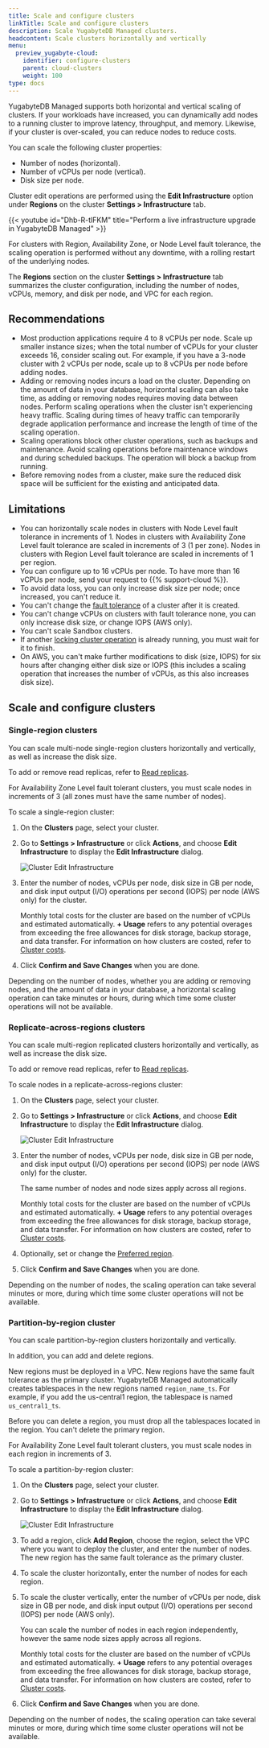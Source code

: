 ```yaml
---
title: Scale and configure clusters
linkTitle: Scale and configure clusters
description: Scale YugabyteDB Managed clusters.
headcontent: Scale clusters horizontally and vertically
menu:
  preview_yugabyte-cloud:
    identifier: configure-clusters
    parent: cloud-clusters
    weight: 100
type: docs
---
```


YugabyteDB Managed supports both horizontal and vertical scaling of clusters. If your workloads have increased, you can dynamically add nodes to a running cluster to improve latency, throughput, and memory. Likewise, if your cluster is over-scaled, you can reduce nodes to reduce costs.

You can scale the following cluster properties:

- Number of nodes (horizontal).
- Number of vCPUs per node (vertical).
- Disk size per node.

Cluster edit operations are performed using the **Edit Infrastructure** option under **Regions** on the cluster **Settings > Infrastructure** tab.

{{< youtube id="Dhb-R-tlFKM" title="Perform a live infrastructure upgrade in YugabyteDB Managed" >}}

For clusters with Region, Availability Zone, or Node Level fault tolerance, the scaling operation is performed without any downtime, with a rolling restart of the underlying nodes.

The **Regions** section on the cluster **Settings > Infrastructure** tab summarizes the cluster configuration, including the number of nodes, vCPUs, memory, and disk per node, and VPC for each region.

## Recommendations

- Most production applications require 4 to 8 vCPUs per node. Scale up smaller instance sizes; when the total number of vCPUs for your cluster exceeds 16, consider scaling out. For example, if you have a 3-node cluster with 2 vCPUs per node, scale up to 8 vCPUs per node before adding nodes.
- Adding or removing nodes incurs a load on the cluster. Depending on the amount of data in your database, horizontal scaling can also take time, as adding or removing nodes requires moving data between nodes. Perform scaling operations when the cluster isn't experiencing heavy traffic. Scaling during times of heavy traffic can temporarily degrade application performance and increase the length of time of the scaling operation.
- Scaling operations block other cluster operations, such as backups and maintenance. Avoid scaling operations before maintenance windows and during scheduled backups. The operation will block a backup from running.
- Before removing nodes from a cluster, make sure the reduced disk space will be sufficient for the existing and anticipated data.

## Limitations

- You can horizontally scale nodes in clusters with Node Level fault tolerance in increments of 1. Nodes in clusters with Availability Zone Level fault tolerance are scaled in increments of 3 (1 per zone). Nodes in clusters with Region Level fault tolerance are scaled in increments of 1 per region.
- You can configure up to 16 vCPUs per node. To have more than 16 vCPUs per node, send your request to {{% support-cloud %}}.
- To avoid data loss, you can only increase disk size per node; once increased, you can't reduce it.
- You can't change the [fault tolerance](../../cloud-basics/create-clusters-overview/#fault-tolerance) of a cluster after it is created.
- You can't change vCPUs on clusters with fault tolerance none, you can only increase disk size, or change IOPS (AWS only).
- You can't scale Sandbox clusters.
- If another [locking cluster operation](../#locking-operations) is already running, you must wait for it to finish.
- On AWS, you can't make further modifications to disk (size, IOPS) for six hours after changing either disk size or IOPS (this includes a scaling operation that increases the number of vCPUs, as this also increases disk size).

## Scale and configure clusters

### Single-region clusters

You can scale multi-node single-region clusters horizontally and vertically, as well as increase the disk size.

To add or remove read replicas, refer to [Read replicas](../managed-read-replica/).

For Availability Zone Level fault tolerant clusters, you must scale nodes in increments of 3 (all zones must have the same number of nodes).

To scale a single-region cluster:

1. On the **Clusters** page, select your cluster.
1. Go to **Settings > Infrastructure** or click **Actions**, and choose **Edit Infrastructure** to display the **Edit Infrastructure** dialog.

    ![Cluster Edit Infrastructure](/images/yb-cloud/cloud-clusters-settings-edit.png)

1. Enter the number of nodes, vCPUs per node, disk size in GB per node, and disk input output (I/O) operations per second (IOPS) per node (AWS only) for the cluster.

    Monthly total costs for the cluster are based on the number of vCPUs and estimated automatically. **+ Usage** refers to any potential overages from exceeding the free allowances for disk storage, backup storage, and data transfer. For information on how clusters are costed, refer to [Cluster costs](../../cloud-admin/cloud-billing-costs/).

1. Click **Confirm and Save Changes** when you are done.

Depending on the number of nodes, whether you are adding or removing nodes, and the amount of data in your database, a horizontal scaling operation can take minutes or hours, during which time some cluster operations will not be available.

### Replicate-across-regions clusters

You can scale multi-region replicated clusters horizontally and vertically, as well as increase the disk size.

<!--In addition, you can migrate nodes to different regions; migrated nodes can be deployed to different VPCs.-->

To add or remove read replicas, refer to [Read replicas](../managed-read-replica/).

To scale nodes in a replicate-across-regions cluster:

1. On the **Clusters** page, select your cluster.
1. Go to **Settings > Infrastructure** or click **Actions**, and choose **Edit Infrastructure** to display the **Edit Infrastructure** dialog.

    ![Cluster Edit Infrastructure](/images/yb-cloud/cloud-clusters-settings-edit-sync.png)

    <!--1. To migrate nodes to a different region, select the region. When migrating a node, you can also deploy it in a different VPN.-->

1. Enter the number of nodes, vCPUs per node, disk size in GB per node, and disk input output (I/O) operations per second (IOPS) per node (AWS only) for the cluster.

    The same number of nodes and node sizes apply across all regions.

    Monthly total costs for the cluster are based on the number of vCPUs and estimated automatically. **+ Usage** refers to any potential overages from exceeding the free allowances for disk storage, backup storage, and data transfer. For information on how clusters are costed, refer to [Cluster costs](../../cloud-admin/cloud-billing-costs/).

1. Optionally, set or change the [Preferred region](../../cloud-basics/create-clusters/create-clusters-multisync/#preferred-region).

1. Click **Confirm and Save Changes** when you are done.

Depending on the number of nodes, the scaling operation can take several minutes or more, during which time some cluster operations will not be available.

### Partition-by-region cluster

You can scale partition-by-region clusters horizontally and vertically.

In addition, you can add and delete regions.

New regions must be deployed in a VPC. New regions have the same fault tolerance as the primary cluster. YugabyteDB Managed automatically creates tablespaces in the new regions named `region_name_ts`. For example, if you add the us-central1 region, the tablespace is named `us_central1_ts`.

Before you can delete a region, you must drop all the tablespaces located in the region. You can't delete the primary region.

For Availability Zone Level fault tolerant clusters, you must scale nodes in each region in increments of 3.

To scale a partition-by-region cluster:

1. On the **Clusters** page, select your cluster.
1. Go to **Settings > Infrastructure** or click **Actions**, and choose **Edit Infrastructure** to display the **Edit Infrastructure** dialog.

    ![Cluster Edit Infrastructure](/images/yb-cloud/cloud-clusters-settings-edit-geo.png)

1. To add a region, click **Add Region**, choose the region, select the VPC where you want to deploy the cluster, and enter the number of nodes. The new region has the same fault tolerance as the primary cluster.

1. To scale the cluster horizontally, enter the number of nodes for each region.

1. To scale the cluster vertically, enter the number of vCPUs per node, disk size in GB per node, and disk input output (I/O) operations per second (IOPS) per node (AWS only).

    You can scale the number of nodes in each region independently, however the same node sizes apply across all regions.

    Monthly total costs for the cluster are based on the number of vCPUs and estimated automatically. **+ Usage** refers to any potential overages from exceeding the free allowances for disk storage, backup storage, and data transfer. For information on how clusters are costed, refer to [Cluster costs](../../cloud-admin/cloud-billing-costs/).

1. Click **Confirm and Save Changes** when you are done.

Depending on the number of nodes, the scaling operation can take several minutes or more, during which time some cluster operations will not be available.
